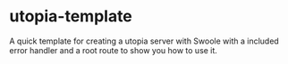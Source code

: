 # utopia-template
A quick template for creating a utopia server with Swoole with a included error handler and a root route to show you how to use it.
